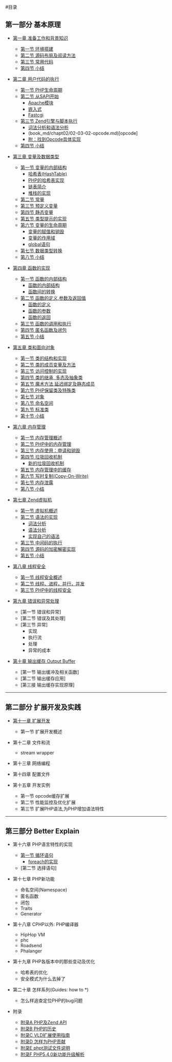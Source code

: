 #目录

## 第一部分 基本原理

- [第一章 准备工作和背景知识](book_md/chapt01/01-00-prepare-and-background.md)
    * [第一节 环境搭建](book_md/chapt01/01-01-php-env-building.md)
    * [第二节 源码布局及阅读方法](book_md/chapt01/01-02-code-structure.md)
    * [第三节 常用代码](book_md/chapt01/01-03-comm-code-in-php-src.md)
    * [第四节 小结](book_md/chapt01/01-04-summary.md)

- [第二章 用户代码的执行](book_md/chapt02/02-00-overview.md)
    * [第一节 PHP生命周期](book_md/chapt02/02-01-php-life-cycle-and-zend-engine.md)
    * [第二节 从SAPI开始](book_md/chapt02/02-02-00-overview.md)
        + [Apache模块](book_md/chapt02/02-02-01-apache-php-module.md)
        + [嵌入式](book_md/chapt02/02-02-02-embedding-php.md)
        + [Fastcgi](book_md/chapt02/02-02-03-fastcgi.md)
    * [第三节 Zend引擎与脚本执行](book_md/chapt02/02-03-00-how-php-script-get-executed.md)
        + [词法分析和语法分析](book_md/chapt02/02-03-01-lex-and-yacc.md)
        + (book_md/chapt02/02-03-02-opcode.md)[opcode]
        + [附：找到Opcode具体实现](book_md/chapt02/02-03-03-from-opcode-to-handler.md)
    * [第四节 小结](book_md/chapt02/02-04-summary.md)

- [第三章 变量及数据类型](book_md/chapt03/03-00-variable-and-data-types.md)
    * [第一节 变量的内部结构](book_md/chapt03/03-01-00-variables-structure.md)
        + [哈希表(HashTable)](book_md/chapt03/03-01-01-hashtable.md)
        + [PHP的哈希表实现](book_md/chapt03/03-01-02-hashtable-in-php.md)
        + [链表简介](book_md/chapt03/03-01-03-zend-llist.md)
        + [堆栈的实现]()
    * [第二节 常量](book_md/chapt03/03-02-const-var.md)
    * [第三节 预定义变量](book_md/chapt03/03-03-pre-defined-variable.md)
    * [第四节 静态变量](book_md/chapt03/03-04-static-var.md)
    * [第五节 类型提示的实现](book_md/chapt03/03-05-impl-of-type-hint.md)
    * [第六节 变量的生命周期](book_md/chapt03/03-06-00-var-lifecycle.md)
        + [变量的赋值和销毁](book_md/chapt03/03-06-01-var-define-and-init.md)
        + [变量的作用域](book_md/chapt03/03-06-02-var-scope.md)
        + [global语句](book_md/chapt03/03-06-03-var-global.md)
    * [第七节 数据类型转换](book_md/chapt03/03-07-type-cast.md)
    * [第八节 小结](book_md/chapt03/03-08-summary.md)

- [第四章 函数的实现](book_md/chapt04/04-00-php-function.md)
    * [第一节 函数的内部结构](book_md/chapt04/04-01-00-function-struct-overview.md)
        + [函数的内部结构](book_md/chapt04/04-01-01-function-struct.md)
        + [函数间的转换](book_md/chapt04/04-01-02-function-union.md)
    * [第二节 函数的定义,参数及返回值](book_md/chapt04/04-02-00-function-define-param-return.md)
        + [函数的定义](book_md/chapt04/04-02-01-function-define.md)
        + [函数的参数](book_md/chapt04/04-02-02-function-param.md)
        + [函数的返回](book_md/chapt04/04-02-03-function-return.md)
    * [第三节 函数的调用和执行](book_md/chapt04/04-03-function-call.md)
    * [第四节 匿名函数及闭包](book_md/chapt04/04-04-anonymous-function.md)
    * [第五节 小结](book_md/chapt04/04-05-summary.md)

- [第五章 类和面向对象](book_md/chapt05/05-00-class-and-oop.md)
    * [第一节 类的结构和实现](book_md/chapt05/05-01-class-struct.md)
    * [第二节 类的成员变量及方法](book_md/chapt05/05-02-class-member-variables-and-methods.md)
    * [第三节 访问控制的实现](book_md/chapt05/05-03-class-visibility.md)
    * [第四节 类的继承, 多态及抽象类](book_md/chapt05/05-04-class-inherit-abstract.md)
    * [第五节 魔术方法,延迟绑定及静态成员](book_md/chapt05/05-05-class-magic-methods-latebinding.md)
    * [第六节 PHP保留类及特殊类](book_md/chapt05/05-06-class-reserved-and-special-classes.md)
    * [第七节 对象](book_md/chapt05/05-07-class-object.md)
    * [第八节 命名空间](book_md/chapt05/05-08-class-namespace.md)
    * [第九节 标准类](book_md/chapt05/05-09-spl.md)
    * [第十节 小结](book_md/chapt05/05-10-summary.md)

- [第六章 内存管理](book_md/chapt06/06-00-memory-management.md)
    * [第一节 内存管理概述](book_md/chapt06/06-01-memory-management-overview.md)
    * [第二节 PHP中的内存管理](book_md/chapt06/06-02-php-memory-manager.md)
    * [第三节 内存使用：申请和销毁](book_md/chapt06/06-03-php-memory-request-free.md)
    * [第四节 垃圾回收机制](book_md/chapt06/06-04-00-garbage-collection.md)
        + [新的垃圾回收机制](book_md/chapt06/06-04-01-new-garbage-collection.md)
    * [第五节 内存管理中的缓存](book_md/chapt06/06-05-php-memory-cache.md)
    * [第六节 写时复制(Copy-On-Write)](book_md/chapt06/06-06-copy-on-write.md)
    * [第七节 内存泄露](book_md/chapt06/06-07-memory-leaks.md)
    * [第八节 小结](book_md/chapt06/06-08-summary.md)

- [第七章 Zend虚拟机](book_md/chapt07/07-00-zend-vm.md)
    * [第一节 虚拟机概述](book_md/chapt07/07-01-zend-vm-overview.md)
    * [第二节 语法的实现](book_md/chapt07/07-02-00-php-syntax.md)
        + [词法分析](book_md/chapt07/07-02-01-zend-re2c-scanner.md)
        + [语法分析](book_md/chapt07/07-02-02-zend-yacc-parser.md)
        + [实现自己的语法](book_md/chapt07/07-02-03-custom-php-syntax.md)
    * [第三节 中间码的执行](book_md/chapt07/07-03-opcode-exec.md)
    * [第四节 源码的加密解密实现](book_md/chapt07/07-04-source-code-encrypt.md)
    * [第五节 小结](book_md/chapt07/07-05-summary.md)

- [第八章 线程安全]()
    * [第一节 线程安全概述]()
    * [第二节 线程、进程，并行，并发](book_md/chapt08/08-02-thread-process-and-concurrent.md)
    * [第三节 PHP中的线程安全](book_md/chapt08/08-03-zend-thread-safe-in-php.md)

- [第九章 错误和异常处理](book_md/chapt09/09-00-error-and-exception-handle.md)
    * [第一节 错误和异常]
    * [第二节 错误及其处理]
    * [第三节 异常]
        + 实现
        + 执行流
        + 处理
        + 异常的成本

- [第十章 输出缓存 Output Buffer](book_md/chapt10/10-00-output-buffer.md)
    * [第一节 输出缓冲及相关函数]
    * [第二节 输出缓存应用]
    * [第三接 输出缓存实现原理]

-------------
## 第二部分 扩展开发及实践

- [第十一章 扩展开发]()
    * 第一节 扩展开发概述

- 第十二章 文件和流
	* stream wrapper

- 第十三章 网络编程

- 第十四章 配置文件

- 第十五章 开发实例
    * 第一节 opcode缓存扩展
    * 第二节 性能监控及优化扩展
    * 第三节 扩展PHP语法,为PHP增加语法特性

-------------
## 第三部分 Better Explain
- 第十六章 PHP语言特性的实现
    * [第一节 循环语句](book_md/chapt16/16-01-00-php-loop.md)
        + [foreach的实现](book_md/chapt16/16-01-01-php-foreach.md)
    * [第二节 选择语句]

- 第十七章 PHP新功能
    * 命名空间(Namespace)
    * 匿名函数
    * 闭包
    * Traits
    * Generator

- 第十八章 CPHP以外: PHP编译器
    * HipHop VM
    * phc
    * Roadsend
    * Phalanger

- 第十九章 PHP各版本中的那些变动及优化
    * 哈希表的优化
    * 安全模式为什么去掉了

- 第二十章 怎样系列(Guides: how to \*)
	* 怎么样追查定位PHP的bug问题

- 附录
    * [附录A PHP及Zend API](book_md/A-PHP-Zend-API.md)
    * [附录B PHP的历史](book_md/B-PHP-Versions-and-History.md)
    * [附录C VLD扩展使用指南](book_md/C-php-vld.md)
    * [附录D 怎样为PHP贡献](book_md/D-how-to-contribute-to-php.md)
    * [附录E phpt测试文件说明](book_md/E-phpt-file.md)
    * [附录F PHP5.4.0新功能升级解析](book_md/F-upgrade-to-php-5-4-explain.md)















